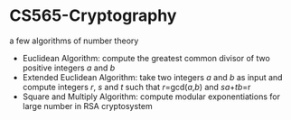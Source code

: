 # CS565-Cryptography
a few algorithms of number theory

* Euclidean Algorithm: compute the greatest common divisor of two positive integers *a* and *b*
* Extended Euclidean Algorithm: take two integers *a* and *b* as input and compute integers *r*, *s* and *t* such that *r*=gcd(*a*,*b*) and *sa*+*tb*=r
* Square and Multiply Algorithm: compute modular exponentiations for large number in RSA cryptosystem
